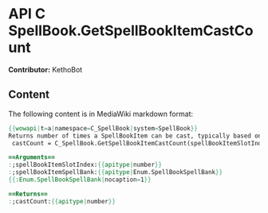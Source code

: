 # API C SpellBook.GetSpellBookItemCastCount

**Contributor:** KethoBot

## Content

The following content is in MediaWiki markdown format:

```mediawiki
{{wowapi|t=a|namespace=C_SpellBook|system=SpellBook}}
Returns number of times a SpellBookItem can be cast, typically based on availability of things like required reagent items; Always returns 0 if item is not found or is not a spell
 castCount = C_SpellBook.GetSpellBookItemCastCount(spellBookItemSlotIndex, spellBookItemSpellBank)

==Arguments==
:;spellBookItemSlotIndex:{{apitype|number}}
:;spellBookItemSpellBank:{{apitype|Enum.SpellBookSpellBank}}
{{:Enum.SpellBookSpellBank|nocaption=1}}

==Returns==
:;castCount:{{apitype|number}}
```